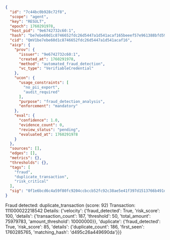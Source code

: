 ```json
{
  "id": "7c44bc0b928c72f8",
  "scope": "agent",
  "key": "RESULT",
  "epoch": 1760291978,
  "host_pid": "9e6742732c60:1",
  "hash": "be7ebe60d1c8746652fdc26d5447a1d541acaf165beeef57e961388bfd59e06e",
  "cid": "QmV1be7ebe60d1c8746652fdc26d5447a1d541acaf16",
  "aicp": {
    "prov": {
      "issuer": "9e6742732c60:1",
      "created_at": 1760291978,
      "method": "automated_fraud_detection",
      "vc_type": "VerifiableCredential"
    },
    "ucon": {
      "usage_constraints": [
        "no_pii_export",
        "audit_required"
      ],
      "purpose": "fraud_detection_analysis",
      "enforcement": "mandatory"
    },
    "eval": {
      "confidence": 1.0,
      "evidence_count": 0,
      "review_status": "pending",
      "evaluated_at": 1760291978
    }
  },
  "sources": [],
  "edges": [],
  "metrics": {},
  "thresholds": {},
  "tags": [
    "fraud",
    "duplicate_transaction",
    "risk_critical"
  ],
  "sig": "0f1e6bcd6c4a59f80fc9204ccbccb52fc92c38ae5e41f397d1513766b491d79a"
}
```

Fraud detected: duplicate_transaction (score: 92)
Transaction: 111000022218542
Details: {'velocity': {'fraud_detected': True, 'risk_score': 100, 'details': {'transaction_count': 187, 'threshold': 50, 'total_amount': 75979783, 'amount_threshold': 10000000}}, 'duplicate': {'fraud_detected': True, 'risk_score': 85, 'details': {'duplicate_count': 186, 'first_seen': 1760285765, 'matching_hash': 'd495c26a449690da'}}}